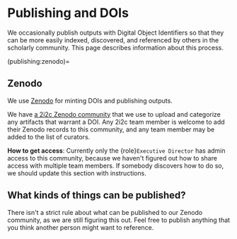 # Publishing and DOIs

We occasionally publish outputs with Digital Object Identifiers so that they can be more easily indexed, discovered, and referenced by others in the scholarly community.
This page describes information about this process.

(publishing:zenodo)=
## Zenodo

We use [Zenodo](https://zenodo.org/) for minting DOIs and publishing outputs.

We have [a 2i2c Zenodo community](https://zenodo.org/communities/2i2c/) that we use to upload and categorize any artifacts that warrant a DOI.
Any 2i2c team member is welcome to add their Zenodo records to this community, and any team member may be added to the list of curators.

**How to get access**: Currently only the {role}`Executive Director` has admin access to this community, because we haven't figured out how to share access with multiple team members.
If somebody discovers how to do so, we should update this section with instructions.

## What kinds of things can be published?

There isn't a strict rule about what can be published to our Zenodo community, as we are still figuring this out.
Feel free to publish anything that you think another person might want to reference.
